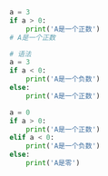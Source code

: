 
```python
a = 3
if a > 0:
    print('A是一个正数')
# A是一个正数
```

```python
# 语法
a = 3
if a < 0:
    print('A是一个负数')
else:
    print('A是一个正数')
```

```python
a = 0
if a > 0:
    print('A是一个正数')
elif a < 0:
    print('A是一个负数')
else:
    print('A是零')
```
